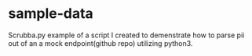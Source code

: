 # sample-data
Scrubba.py example of a script I created to demenstrate how to parse pii out of an a mock endpoint(github repo) utilizing python3.
